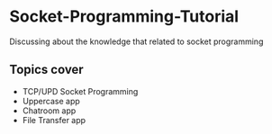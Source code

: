 # Socket-Programming-Tutorial
Discussing about the knowledge that related to socket programming

## Topics cover
- TCP/UPD Socket Programming
- Uppercase app
- Chatroom app
- File Transfer app